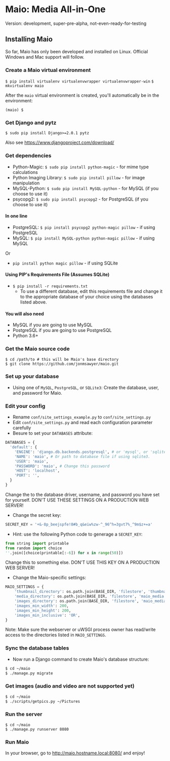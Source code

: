 # Maio: Media All-in-One

Version: development, super-pre-alpha, not-even-ready-for-testing

## Installing Maio

So far, Maio has only been developed and installed on Linux. Official Windows and Mac support will
follow.

### Create a Maio virtual environment

`$ pip install virtualenv virtualenvwrapper virtualenvwrapper-win`
`$ mkvirtualenv maio`

After the `maio` virtual environment is created, you'll automatically be in the environment:

`(maio) $`

### Get Django and pytz

`$ sudo pip install Django>=2.0.1 pytz`

Also see https://www.djangoproject.com/download/

### Get dependencies

 * Python-Magic: `$ sudo pip install python-magic` - for mime type calculations
 * Python Imaging Library: `$ sudo pip install pillow` - for image manipulation
 * MySQL-Python: `$ sudo pip install MySQL-python` - for MySQL (if you choose to use it)
 * psycopg2: `$ sudo pip install psycopg2` - for PostgreSQL (if you choose to use it)

#### In one line

 * PostgreSQL: `$ pip install psycopg2 python-magic pillow` - if using PostgreSQL
 * MySQL: `$ pip install MySQL-python python-magic pillow` - if using MySQL

Or

 * `pip install python magic pillow` - if using SQLite

#### Using PIP's Requirements File (Assumes SQLite)

 * `$ pip install -r requirements.txt`
   * To use a different database, edit this requirements file and change it to the appropriate
     database of your choice using the databases listed above.

#### You will also need ####

 * MySQL if you are going to use MySQL
 * PostgreSQL if you are going to use PostgreSQL
 * Python 3.6+

### Get the Maio source code

~~~
$ cd /path/to # this will be Maio's base directory
$ git clone https://github.com/jonmsawyer/maio.git
~~~

### Set up your database

 * Using one of `MySQL`, `PostgreSQL`, or `SQLite3`: Create the database, user, and password for
   Maio.

### Edit your config

 * Rename `conf/site_settings_example.py` to `conf/site_settings.py`
 * Edit `conf/site_settings.py` and read each configuration parameter carefully
 * Besure to set your `DATABASES` attribute:
```python
DATABASES = {
  'default': {
    'ENGINE': 'django.db.backends.postgresql', # or 'mysql', or 'sqlite3'.
    'NAME': 'maio', # Or path to database file if using sqlite3.
    'USER': 'maio',
    'PASSWORD': 'maio', # Change this password
    'HOST': 'localhost',
    'PORT': '',
  }
}
```
   Change the to the database driver, username, and password you have set for yourself.
   DON'T USE THESE SETTINGS ON A PRODUCTION WEB SERVER!

 * Change the secret key:

```python
SECRET_KEY = '+&-8p_beejspfe!8#b_q&eiw%zw-^_96^h=3gvt7%_^9m$z+=a'
```
   * Hint: use the following Python code to generage a `SECRET_KEY`:
```python
from string import printable
from random import choice
''.join([choice(printable[:-6]) for x in range(50)])
```

Change this to something else. DON'T USE THIS KEY ON A PRODUCTION WEB SERVER!

 * Change the Maio-specific settings:

```python
MAIO_SETTINGS = {
    'thumbnail_directory': os.path.join(BASE_DIR, 'filestore', 'thumbnails'),
    'media_directory': os.path.join(BASE_DIR, 'filestore', 'maio_media'),
    'images_directory': os.path.join(BASE_DIR, 'filestore', 'maio_media', 'images'),
    'images_min_width': 200,
    'images_min_height': 200,
    'images_min_inclusive': 'OR',
}
```

Note: Make sure the webserver or uWSGI process owner has read/write access to the directories
listed in `MAIO_SETTINGS`.

### Sync the database tables

 * Now run a Django command to create Maio's database structure:

```bash
$ cd ~/maio
$ ./manage.py migrate
```

### Get images (audio and video are not supported yet)

```bash
$ cd ~/maio
$ ./scripts/getpics.py ~/Pictures
```

### Run the server

~~~
$ cd ~/maio
$ ./manage.py runserver 8080
~~~

### Run Maio

In your browser, go to http://maio.hostname.local:8080/ and enjoy!

